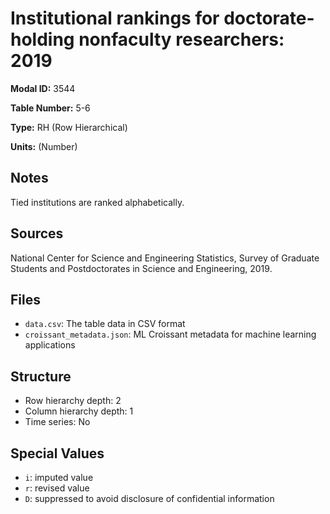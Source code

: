 # Institutional rankings for doctorate-holding nonfaculty researchers: 2019

**Modal ID:** 3544

**Table Number:** 5-6

**Type:** RH (Row Hierarchical)

**Units:** (Number)

## Notes

Tied institutions are ranked alphabetically.

## Sources

National Center for Science and Engineering Statistics, Survey of Graduate Students and Postdoctorates in Science and Engineering, 2019.

## Files

- `data.csv`: The table data in CSV format
- `croissant_metadata.json`: ML Croissant metadata for machine learning applications

## Structure

- Row hierarchy depth: 2
- Column hierarchy depth: 1
- Time series: No

## Special Values

- `i`: imputed value
- `r`: revised value
- `D`: suppressed to avoid disclosure of confidential information

